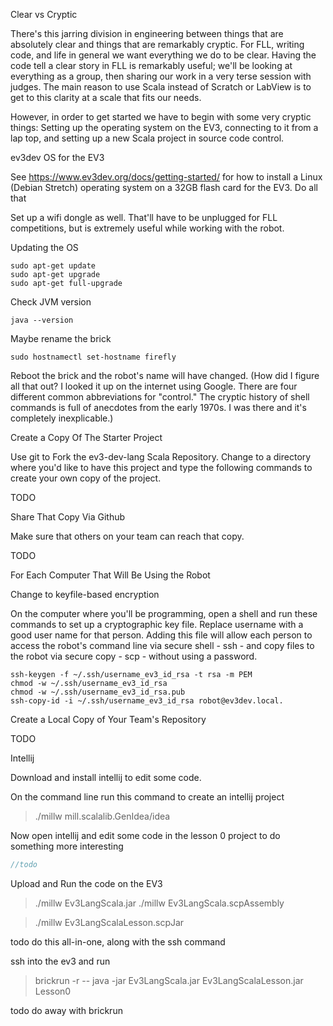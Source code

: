 Clear vs Cryptic

There's this jarring division in engineering between things that are absolutely clear and things that are remarkably cryptic. For FLL, writing code, and life in general we want everything we do to be clear. Having the code tell a clear story in FLL is remarkably useful; we'll be looking at everything as a group, then sharing our work in a very terse session with judges. The main reason to use Scala instead of Scratch or LabView is to get to this clarity at a scale that fits our needs.

However, in order to get started we have to begin with some very cryptic things: Setting up the operating system on the EV3, connecting to it from a lap top, and setting up a new Scala project in source code control. 

ev3dev OS for the EV3

See https://www.ev3dev.org/docs/getting-started/ for how to install a Linux (Debian Stretch) operating system on a 32GB flash card for the EV3. Do all that

Set up a wifi dongle as well. That'll have to be unplugged for FLL competitions, but is extremely useful while working with the robot. 

Updating the OS

```shell
sudo apt-get update
sudo apt-get upgrade
sudo apt-get full-upgrade
```

Check JVM version

```shell
java --version
```

Maybe rename the brick

```shell
sudo hostnamectl set-hostname firefly
```

Reboot the brick and the robot's name will have changed. (How did I figure all that out? I looked it up on the internet using Google. There are four different common abbreviations for "control." The cryptic history of shell commands is full of anecdotes from the early 1970s. I was there and it's completely inexplicable.)

Create a Copy Of The Starter Project

Use git to Fork the ev3-dev-lang Scala Repository. Change to a directory where you'd like to have this project and type the following commands to create your own copy of the project.

TODO                          

Share That Copy Via Github

Make sure that others on your team can reach that copy.

TODO                                  


For Each Computer That Will Be Using the Robot


Change to keyfile-based encryption

On the computer where you'll be programming, open a shell and run these commands to set up a cryptographic key file. Replace username with a good user name for that person. Adding this file will allow each person to access the robot's command line via secure shell - ssh - and copy files to the robot via secure copy - scp - without using a password.

```shell
ssh-keygen -f ~/.ssh/username_ev3_id_rsa -t rsa -m PEM
chmod -w ~/.ssh/username_ev3_id_rsa
chmod -w ~/.ssh/username_ev3_id_rsa.pub 
ssh-copy-id -i ~/.ssh/username_ev3_id_rsa robot@ev3dev.local.
```

Create a Local Copy of Your Team's Repository


TODO

Intellij

Download and install intellij to edit some code.

On the command line run this command to create an intellij project

> ./millw mill.scalalib.GenIdea/idea

Now open intellij and edit some code in the lesson 0 project to do something more interesting

```scala
//todo
```

Upload and Run the code on the EV3

> ./millw Ev3LangScala.jar
> ./millw Ev3LangScala.scpAssembly

> ./millw Ev3LangScalaLesson.scpJar

todo do this all-in-one, along with the ssh command

ssh into the ev3 and run

> brickrun -r -- java -jar Ev3LangScala.jar Ev3LangScalaLesson.jar Lesson0

todo do away with brickrun

